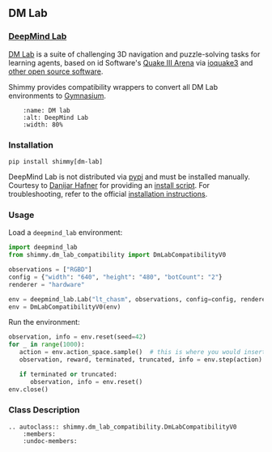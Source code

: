 ## DM Lab

### [DeepMind Lab](https://github.com/deepmind/lab)

[DM Lab](https://github.com/deepmind/lab) is a suite of challenging 3D navigation and puzzle-solving tasks for learning agents, based on id Software's
[Quake III Arena](https://github.com/id-Software/Quake-III-Arena) via
[ioquake3](https://github.com/ioquake/ioq3) and
[other open source software](#upstream-sources).

Shimmy provides compatibility wrappers to convert all DM Lab environments to [Gymnasium](https://gymnasium.farama.org/).

```{figure} /_static/img/dm_lab.gif
    :name: DM lab
    :alt: DeepMind Lab
    :width: 80%
```


### Installation

```
pip install shimmy[dm-lab]
```

DeepMind Lab is not distributed via [pypi](https://pypi.org/) and must be installed manually. Courtesy to [Danijar Hafner](https://github.com/deepmind/lab/issues/242) for providing an [install script](https://github.com/Farama-Foundation/Shimmy/blob/main/scripts/install_dm_lab.sh). For troubleshooting, refer to the official [installation instructions](https://github.com/deepmind/lab#getting-started-on-linux).

### Usage
Load a `deepmind_lab` environment:
```python
import deepmind_lab
from shimmy.dm_lab_compatibility import DmLabCompatibilityV0

observations = ["RGBD"]
config = {"width": "640", "height": "480", "botCount": "2"}
renderer = "hardware"

env = deepmind_lab.Lab("lt_chasm", observations, config=config, renderer=renderer)
env = DmLabCompatibilityV0(env)
```

Run the environment:
```python
observation, info = env.reset(seed=42)
for _ in range(1000):
   action = env.action_space.sample()  # this is where you would insert your policy
   observation, reward, terminated, truncated, info = env.step(action)

   if terminated or truncated:
      observation, info = env.reset()
env.close()
```


### Class Description
```{eval-rst}
.. autoclass:: shimmy.dm_lab_compatibility.DmLabCompatibilityV0
    :members:
    :undoc-members:
```
